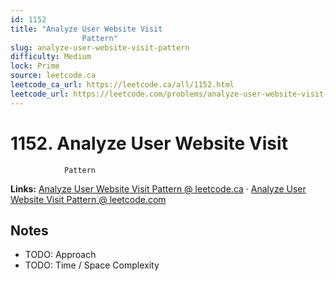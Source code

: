 ```yaml
--- 
id: 1152
title: "Analyze User Website Visit
                Pattern"
slug: analyze-user-website-visit-pattern
difficulty: Medium
lock: Prime
source: leetcode.ca
leetcode_ca_url: https://leetcode.ca/all/1152.html
leetcode_url: https://leetcode.com/problems/analyze-user-website-visit-pattern/
---
```


# 1152. Analyze User Website Visit
                Pattern

**Links:** [Analyze User Website Visit
                Pattern @ leetcode.ca](https://leetcode.ca/all/1152.html) · [Analyze User Website Visit
                Pattern @ leetcode.com](https://leetcode.com/problems/analyze-user-website-visit-pattern/)

## Notes
- TODO: Approach
- TODO: Time / Space Complexity
